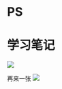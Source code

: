# PS
# 学习笔记

![](https://github.com/zp80272/note-AI/blob/main/images/2023-08-14-15-52-42.png)

再来一张
![](https://github.com/zp80272/note-AI/blob/main/images/2023-08-14-15-57-44.png)
